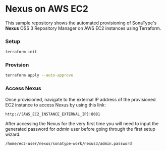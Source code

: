 # Nexus on AWS EC2

This sample repository shows the automated provisioning of SonaType's __Nexus__ OSS 3 Repository Manager on AWS EC2 instances using Terraform.


### Setup

```bash
terraform init
```

### Provision

```bash
terraform apply --auto-approve
```

### Access Nexus

Once provisioned, navigate to the external IP address of the provisioned EC2 instance to access Nexus by using this link:

```
http://[AWS_EC2_INSTANCE_EXTERNAL_IP]:8081
```

After accessing the Nexus for the very first time you will need to input the generated password for _admin_ user before going through the first setup wizard.

```
/home/ec2-user/nexus/sonatype-work/nexus3/admin.password
```